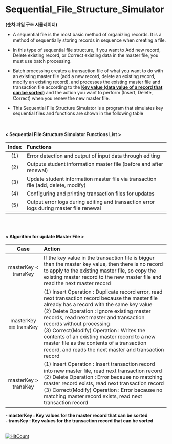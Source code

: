 # Sequential_File_Structure_Simulator 
<strong>(순차 파일 구조 시뮬레이터)</strong>

- A sequential file is the most basic method of organizing records. It is a method of sequentially storing records in sequence when creating a file.

- In this type of sequential file structure, if you want to Add new record, Delete existing record, or Correct existing data in the master file, you must use batch processing.

- Batch processing creates a transaction file of what you want to do with an existing master file (add a new record, delete an existing record, modify an existing record), and processes the existing master file and transaction file according to the <u><strong>Key value (data value of a record that can be sorted)</strong></u> and the action you want to perform (Insert, Delete, Correct) when you renew the new master file.

- This Sequential File Structure Simulator is a program that simulates key sequential files and functions are shown in the following table

<br></br>
<strong>< Sequential File Structure Simulator Functions List ></strong>

| Index | Functions |
|:---:|:---|
| (1) | Error detection and output of input data through editing |
| (2) | Outputs student information master file (before and after renewal) |
| (3) | Update student information master file via transaction file (add, delete, modify) |
| (4) | Configuring and printing transaction files for updates |
| (5) | Output error logs during editing and transaction error logs during master file renewal |

<br></br>

<strong>< Algorithm for update Master File ></strong>

| Case | Action |
|:---:|:---|
| masterKey < transKey | If the key value in the transaction file is bigger than the master key value, then there is no record to apply to the existing master file, so copy the existing master record to the new master file and read the next master record |
| masterKey == transKey | (1) Insert Operation : Duplicate record error, read next transaction record because the master file already has a record with the same key value <br> (2) Delete Operation : Ignore existing master records, read next master and transaction records without processing <br> (3) Correct(Modify) Operation : Writes the contents of an existing master record to a new master file as the contents of a transaction record, and reads the next master and transaction record |
| masterKey > transKey | (1) Insert Operation : Insert transaction record into new master file, read next transaction record <br> (2) Delete Operation : Error because no matching master record exists, read next transaction record <br> (3) Correct(Modify) Operation : Error because no matching master record exists, read next transaction record |

 <strong>
- masterKey : Key values for the master record that can be sorted<br>
- transKey : Key values for the transaction record that can be sorted
</strong>
<br></br>

[![HitCount](http://hits.dwyl.com/hyung8789/Sequential_File_Structure_Simulator.svg)](http://hits.dwyl.com/hyung8789/Sequential_File_Structure_Simulator)
